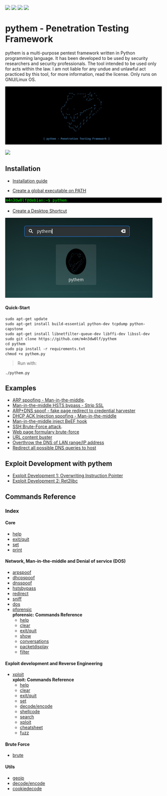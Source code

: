 ![](https://img.shields.io/badge/version-v0.7.2-yellow.svg)
![](https://img.shields.io/badge/python-2.7-blue.svg)
![](https://img.shields.io/badge/OS-GNU%2FLinux-000000.svg)
[![](https://img.shields.io/badge/donate-bitcoin-orange.svg)](https://blockchain.info/address/1Eggia3JXwWiR4mkVqztionNUfs2N3ghAd)


# pythem - Penetration Testing Framework

pythem is a multi-purpose pentest framework written in Python programming language. It has been developed to be used by security researchers and security professionals. The tool intended to be used only for acts within the law. I am not liable for any undue and unlawful act practiced by this tool, for more information, read the license. Only runs on GNU/Linux OS.

![](config/pythembg.png)

[![](https://img.shields.io/badge/%20wiki--grey.svg)](https://github.com/m4n3dw0lf/pythem/wiki)
## Installation

- [Installation guide](https://github.com/m4n3dw0lf/pythem/wiki/Installation#installation)

- [Create a global executable on PATH](https://github.com/m4n3dw0lf/pythem/wiki/Installation#create-a-global-executable-on-path)

![](config/run_sample-wiki.png)

- [Create a Desktop Shortcut](https://github.com/m4n3dw0lf/pythem/wiki/Installation#create-a-desktop-shortcut)

![](config/desktopicon-wiki.png)

#### Quick-Start
```
sudo apt-get update
sudo apt-get install build-essential python-dev tcpdump python-capstone
sudo apt-get install libnetfilter-queue-dev libffi-dev libssl-dev
sudo git clone https://github.com/m4n3dw0lf/pythem
cd pythem
sudo pip install -r requirements.txt
chmod +x pythem.py
```
> Run with:
```
./pythem.py
```

## Examples

- [ARP spoofing - Man-in-the-middle](https://github.com/m4n3dw0lf/pythem/wiki/Examples#arp-spoofing---man-in-the-middle).
- [Man-in-the-middle HSTS bypass - Strip SSL](https://github.com/m4n3dw0lf/pythem/wiki/Examples#man-in-the-middle-hsts-bypass---strip-ssl)
- [ARP+DNS spoof - fake page redirect to credential harvester](https://github.com/m4n3dw0lf/pythem/wiki/Examples#arpdns-spoof---fake-page-redirect-to-credential-harvester)
- [DHCP ACK Injection spoofing - Man-in-the-middle](https://github.com/m4n3dw0lf/pythem/wiki/Examples#man-in-the-middle-dhcp-spoofing---dhcp-ack-injection)
- [Man-in-the-middle inject BeEF hook](https://github.com/m4n3dw0lf/pythem/wiki/Examples#inject-beef-hook)
- [SSH Brute-Force attack](https://github.com/m4n3dw0lf/pythem/wiki/Examples#ssh-brute-force-attack).
- [Web page formulary brute-force](https://github.com/m4n3dw0lf/pythem/wiki/Examples#web-page-formulary-brute-force)
- [URL content buster](https://github.com/m4n3dw0lf/pythem/wiki/Examples#url-content-buster)
- [Overthrow the DNS of LAN range/IP address](https://github.com/m4n3dw0lf/pythem/wiki/Examples#overthrow-the-dns-of-lan-rangeip-address)
- [Redirect all possible DNS queries to host](https://github.com/m4n3dw0lf/pythem/wiki/Examples#redirect-all-possible-dns-queries-to-host)

## Exploit Development with pythem

- [Exploit Development 1: Overwriting Instruction Pointer](https://github.com/m4n3dw0lf/pythem/wiki/Exploit-development#exploit-development-1-overwriting-instruction-pointer)
- [Exploit Development 2: Ret2libc](https://github.com/m4n3dw0lf/pythem/wiki/Exploit-development#exploit-development-2-ret2libc)

## Commands Reference

### Index

#### Core
  - [help](https://github.com/m4n3dw0lf/pythem/wiki/Commands-Reference#help)
  - [exit/quit](https://github.com/m4n3dw0lf/pythem/wiki/Commands-Reference#exitquit)
  - [set](https://github.com/m4n3dw0lf/pythem/wiki/Commands-Reference#set)
  - [print](https://github.com/m4n3dw0lf/pythem/wiki/Commands-Reference#print)

#### Network, Man-in-the-middle and Denial of service (DOS)<br>
  - [arpspoof](https://github.com/m4n3dw0lf/pythem/wiki/Commands-Reference#arpspoof)
  - [dhcpspoof](https://github.com/m4n3dw0lf/pythem/wiki/Commands-Reference#dhcpspoof)
  - [dnsspoof](https://github.com/m4n3dw0lf/pythem/wiki/Commands-Reference#dnsspoof)
  - [hstsbypass](https://github.com/m4n3dw0lf/pythem/wiki/Commands-Reference#hstsbypass)
  - [redirect](https://github.com/m4n3dw0lf/pythem/wiki/Commands-Reference#redirect)
  - [sniff](https://github.com/m4n3dw0lf/pythem/wiki/Commands-Reference#sniff)
  - [dos](https://github.com/m4n3dw0lf/pythem/wiki/Commands-Reference#dos)
  - [pforensic](https://github.com/m4n3dw0lf/pythem/wiki/Commands-Reference#pforensic)
    <br>**pforensic: Commands Reference**<br>
    - [help](https://github.com/m4n3dw0lf/pythem/wiki/Commands-Reference#help-1)
    - [clear](https://github.com/m4n3dw0lf/pythem/wiki/Commands-Reference#clear)
    - [exit/quit](https://github.com/m4n3dw0lf/pythem/wiki/Commands-Reference#exitquit-1)
    - [show](https://github.com/m4n3dw0lf/pythem/wiki/Commands-Reference#show)
    - [conversations](https://github.com/m4n3dw0lf/pythem/wiki/Commands-Reference#conversations)
    - [packetdisplay](https://github.com/m4n3dw0lf/pythem/wiki/Commands-Reference#packetdisplay-num)
    - [filter](https://github.com/m4n3dw0lf/pythem/wiki/Commands-Reference#filter-stringlayer)

#### Exploit development and Reverse Engineering<br>
  - [xploit](https://github.com/m4n3dw0lf/pythem/wiki/Commands-Reference#xploit)
    <br>**xploit: Commands Reference**<br>
    - [help](https://github.com/m4n3dw0lf/pythem/wiki/Commands-Reference#help-2)
    - [clear](https://github.com/m4n3dw0lf/pythem/wiki/Commands-Reference#clear-1)
    - [exit/quit](https://github.com/m4n3dw0lf/pythem/wiki/Commands-Reference#exitquit-2)
    - [set](https://github.com/m4n3dw0lf/pythem/wiki/Commands-Reference#set-1)
    - [decode/encode](https://github.com/m4n3dw0lf/pythem/wiki/Commands-Reference#decodeencode)
    - [shellcode](https://github.com/m4n3dw0lf/pythem/wiki/Commands-Reference#shellcode)
    - [search](https://github.com/m4n3dw0lf/pythem/wiki/Commands-Reference#search)
    - [xploit](https://github.com/m4n3dw0lf/pythem/wiki/Commands-Reference#xploit-1)
    - [cheatsheet](https://github.com/m4n3dw0lf/pythem/wiki/Commands-Reference#cheatsheet)
    - [fuzz](https://github.com/m4n3dw0lf/pythem/wiki/Commands-Reference#fuzz)
#### Brute Force<br>
  - [brute](https://github.com/m4n3dw0lf/pythem/wiki/Commands-Reference#brute)

#### Utils<br>
  - [geoip](https://github.com/m4n3dw0lf/pythem/wiki/Commands-Reference#geoip)
  - [decode/encode](https://github.com/m4n3dw0lf/pythem/wiki/Commands-Reference#decodeencode-1)
  - [cookiedecode](https://github.com/m4n3dw0lf/pythem/wiki/Commands-Reference#cookiedecode)
